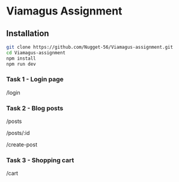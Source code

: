 # Viamagus Assignment

## Installation

```bash
git clone https://github.com/Nugget-56/Viamagus-assignment.git
cd Viamagus-assignment
npm install
npm run dev
```
### Task 1 - Login page

/login

### Task 2 - Blog posts

/posts

/posts/:id

/create-post

### Task 3 - Shopping cart

/cart